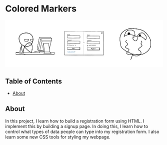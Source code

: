 <h1>Colored Markers</h1>
<a href="https://github.com/Huclark/memes"><img src="https://github.com/Huclark/memes/blob/main/registration%20form%20meme.jpg?raw=true alt="A meme on registration"></a>

## Table of Contents
- [About](#about)

## About
In this project, I learn how to build a registration form using HTML. I implement this by building a signup page. In doing this, I learn how to control what types of data people can type into my registration form. I also learn some new CSS tools for styling my webpage.

